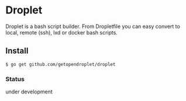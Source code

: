 # Droplet

Droplet is a bash script builder. From Dropletfile you can easy convert to local, remote (ssh), lxd or docker bash scripts.

## Install

    $ go get github.com/getopendroplet/droplet

### Status

under development